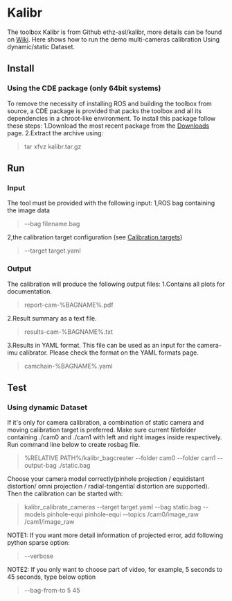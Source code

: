 # Kalibr


The toolbox Kalibr is from Github ethz-asl/kalibr, more details can be found on [Wiki](https://github.com/ethz-asl/kalibr/wiki). Here shows how to run the demo multi-cameras calibration Using dynamic/static Dataset.


 
## Install
### Using the CDE package (only 64bit systems)

To remove the necessity of installing ROS and building the toolbox from source, a CDE package is provided that packs the toolbox and all its dependencies in a chroot-like environment. To install this package follow these steps:
1.Download the most recent package from the [Downloads](https://github.com/ethz-asl/kalibr/wiki/downloads) page.
2.Extract the archive using:
> tar xfvz kalibr.tar.gz

##  Run
###  Input
The tool must be provided with the following input:
1,ROS bag containing the image data
>--bag filename.bag

2,the calibration target configuration (see [Calibration targets](https://github.com/ethz-asl/kalibr/wiki/calibration-targets)) 
> --target target.yaml
 
###  Output
The calibration will produce the following output files:
1.Contains all plots for documentation.

>report-cam-%BAGNAME%.pdf 

2.Result summary as a text file.

>results-cam-%BAGNAME%.txt

3.Results in YAML format. This file can be used as an input for the camera-imu calibrator. Please check the format on the YAML formats page.

>camchain-%BAGNAME%.yaml

## Test
### Using dynamic Dataset
If it's only for camera calibration, a combination of static camera and moving calibration target is preferred. Make sure current filefolder containing ./cam0 and ./cam1 with left and right images inside respectively. Run command line below to create rosbag file.
>%RELATIVE PATH%/kalibr_bagcreater --folder cam0 --folder  cam1 --output-bag ./static.bag

 Choose your camera model correctly(pinhole projection / equidistant distortion/ omni projection / radial-tangential distortion are supported). Then the calibration can be started with:

>kalibr_calibrate_cameras --target target.yaml --bag static.bag --models pinhole-equi pinhole-equi --topics /cam0/image_raw /cam1/image_raw 

NOTE1: If you want more detail information of projected error, add following python sparse option:

>--verbose

NOTE2: If you only want to choose part of video, for example, 5 seconds to 45 seconds, type below option

>--bag-from-to 5 45
 


 